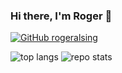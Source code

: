 ### Hi there, I'm Roger 👋

[![GitHub rogeralsing](https://img.shields.io/github/followers/rogeralsing?label=follow&style=social)](https://github.com/rogeralsing)


![top langs](https://github-readme-stats.vercel.app/api/top-langs/?username=rogeralsing&hide=jupyter%20notebook,html,javascript&theme=synthwave)
![repo stats](https://github-readme-stats.vercel.app/api?username=rogeralsing&show_icons=true&line_height=27&theme=synthwave)
